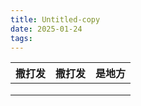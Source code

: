 ```yaml
---
title: Untitled-copy
date: 2025-01-24
tags:
---
```


| 撒打发 | 撒打发 | 是地方 |
| ------ | ------ | ------ |
|        |        |        |
|        |        |        |
|        |        |        |


